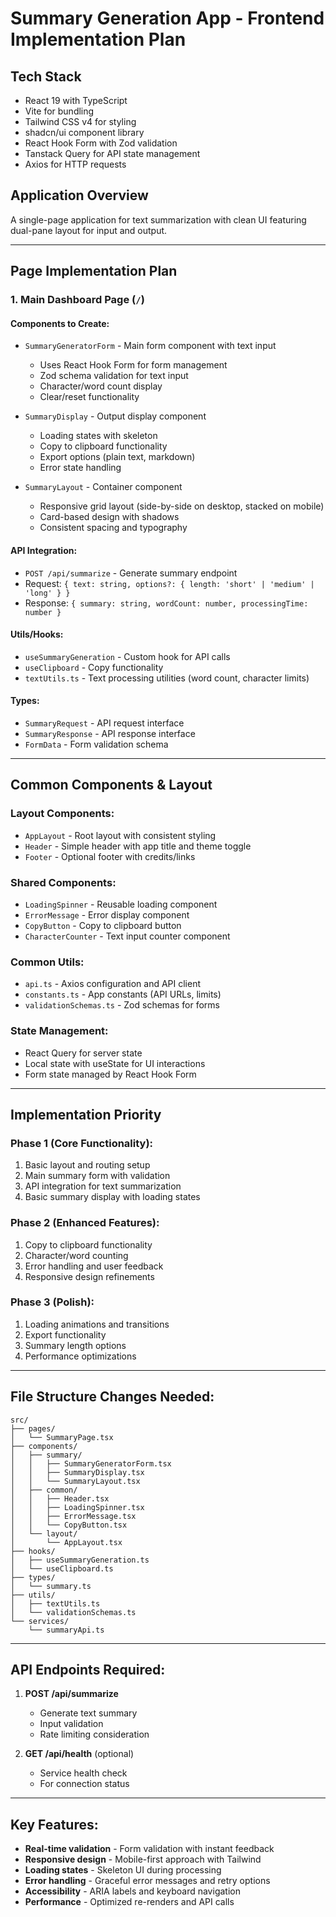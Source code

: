 # Summary Generation App - Frontend Implementation Plan

## Tech Stack

- React 19 with TypeScript
- Vite for bundling
- Tailwind CSS v4 for styling
- shadcn/ui component library
- React Hook Form with Zod validation
- Tanstack Query for API state management
- Axios for HTTP requests

## Application Overview

A single-page application for text summarization with clean UI featuring dual-pane layout for input and output.

---

## Page Implementation Plan

### 1. Main Dashboard Page (`/`)

#### Components to Create:

- `SummaryGeneratorForm` - Main form component with text input
    - Uses React Hook Form for form management
    - Zod schema validation for text input
    - Character/word count display
    - Clear/reset functionality

- `SummaryDisplay` - Output display component
    - Loading states with skeleton
    - Copy to clipboard functionality
    - Export options (plain text, markdown)
    - Error state handling

- `SummaryLayout` - Container component
    - Responsive grid layout (side-by-side on desktop, stacked on mobile)
    - Card-based design with shadows
    - Consistent spacing and typography

#### API Integration:

- `POST /api/summarize` - Generate summary endpoint
- Request: `{ text: string, options?: { length: 'short' | 'medium' | 'long' } }`
- Response: `{ summary: string, wordCount: number, processingTime: number }`

#### Utils/Hooks:

- `useSummaryGeneration` - Custom hook for API calls
- `useClipboard` - Copy functionality
- `textUtils.ts` - Text processing utilities (word count, character limits)

#### Types:

- `SummaryRequest` - API request interface
- `SummaryResponse` - API response interface
- `FormData` - Form validation schema

---

## Common Components & Layout

### Layout Components:

- `AppLayout` - Root layout with consistent styling
- `Header` - Simple header with app title and theme toggle
- `Footer` - Optional footer with credits/links

### Shared Components:

- `LoadingSpinner` - Reusable loading component
- `ErrorMessage` - Error display component
- `CopyButton` - Copy to clipboard button
- `CharacterCounter` - Text input counter component

### Common Utils:

- `api.ts` - Axios configuration and API client
- `constants.ts` - App constants (API URLs, limits)
- `validationSchemas.ts` - Zod schemas for forms

### State Management:

- React Query for server state
- Local state with useState for UI interactions
- Form state managed by React Hook Form

---

## Implementation Priority

### Phase 1 (Core Functionality):

1. Basic layout and routing setup
2. Main summary form with validation
3. API integration for text summarization
4. Basic summary display with loading states

### Phase 2 (Enhanced Features):

1. Copy to clipboard functionality
2. Character/word counting
3. Error handling and user feedback
4. Responsive design refinements

### Phase 3 (Polish):

1. Loading animations and transitions
2. Export functionality
3. Summary length options
4. Performance optimizations

---

## File Structure Changes Needed:

```
src/
├── pages/
│   └── SummaryPage.tsx
├── components/
│   ├── summary/
│   │   ├── SummaryGeneratorForm.tsx
│   │   ├── SummaryDisplay.tsx
│   │   └── SummaryLayout.tsx
│   ├── common/
│   │   ├── Header.tsx
│   │   ├── LoadingSpinner.tsx
│   │   ├── ErrorMessage.tsx
│   │   └── CopyButton.tsx
│   └── layout/
│       └── AppLayout.tsx
├── hooks/
│   ├── useSummaryGeneration.ts
│   └── useClipboard.ts
├── types/
│   └── summary.ts
├── utils/
│   ├── textUtils.ts
│   └── validationSchemas.ts
└── services/
    └── summaryApi.ts
```

---

## API Endpoints Required:

1. **POST /api/summarize**
    - Generate text summary
    - Input validation
    - Rate limiting consideration

2. **GET /api/health** (optional)
    - Service health check
    - For connection status

---

## Key Features:

- **Real-time validation** - Form validation with instant feedback
- **Responsive design** - Mobile-first approach with Tailwind
- **Loading states** - Skeleton UI during processing
- **Error handling** - Graceful error messages and retry options
- **Accessibility** - ARIA labels and keyboard navigation
- **Performance** - Optimized re-renders and API calls
